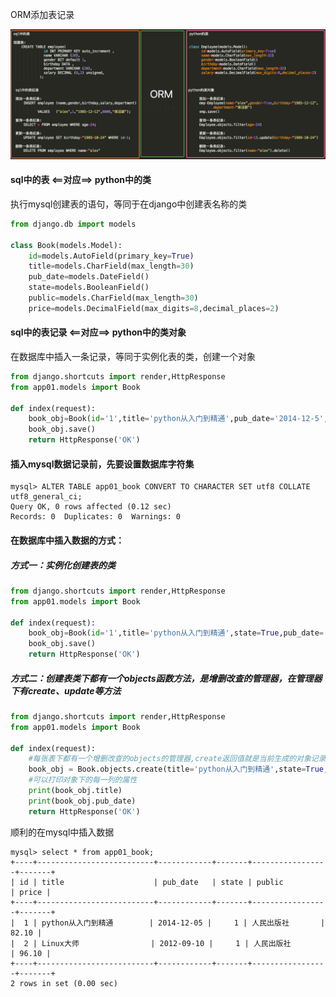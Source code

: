 ORM添加表记录

![ORM对应关系](./images/ORM对应关系.png)



#### sql中的表 <==对应==> python中的类

执行mysql创建表的语句，等同于在django中创建表名称的类

```python
from django.db import models

class Book(models.Model):
    id=models.AutoField(primary_key=True)
    title=models.CharField(max_length=30)
    pub_date=models.DateField()
    state=models.BooleanField()
    public=models.CharField(max_length=30)
    price=models.DecimalField(max_digits=8,decimal_places=2)
```



#### sql中的表记录 <==对应==> python中的类对象

在数据库中插入一条记录，等同于实例化表的类，创建一个对象

```python
from django.shortcuts import render,HttpResponse
from app01.models import Book

def index(request):
    book_obj=Book(id='1',title='python从入门到精通',pub_date='2014-12-5',state=True,public='人民出版社',price=82.10)
    book_obj.save()
    return HttpResponse('OK')
```



#### 插入mysql数据记录前，先要设置数据库字符集

```mysql
mysql> ALTER TABLE app01_book CONVERT TO CHARACTER SET utf8 COLLATE utf8_general_ci;
Query OK, 0 rows affected (0.12 sec)
Records: 0  Duplicates: 0  Warnings: 0
```



#### 在数据库中插入数据的方式：

##### 方式一：实例化创建表的类

```python
from django.shortcuts import render,HttpResponse
from app01.models import Book

def index(request):
    book_obj=Book(id='1',title='python从入门到精通',state=True,pub_date='2012-12-10',price=120,publish='人民出版社')
    book_obj.save()
    return HttpResponse('OK')
```



##### 方式二：创建表类下都有一个objects函数方法，是增删改查的管理器，在管理器下有create、update等方法

```python
from django.shortcuts import render,HttpResponse
from app01.models import Book

def index(request):
	#每张表下都有一个增删改查的objects的管理器,create返回值就是当前生成的对象记录
    book_obj = Book.objects.create(title='python从入门到精通',state=True,pub_date='2012-12-10',price=120,publish='人民出版社')
    #可以打印对象下的每一列的属性
    print(book_obj.title)
    print(book_obj.pub_date)
    return HttpResponse('OK')
```



顺利的在mysql中插入数据

```mysql
mysql> select * from app01_book;
+----+--------------------------+------------+-------+-----------------+-------+
| id | title                    | pub_date   | state | public          | price |
+----+--------------------------+------------+-------+-----------------+-------+
|  1 | python从入门到精通        | 2014-12-05 |     1 | 人民出版社       | 82.10 |
|  2 | Linux大师                | 2012-09-10 |     1 | 人民出版社       | 96.10 |
+----+--------------------------+------------+-------+-----------------+-------+
2 rows in set (0.00 sec)
```

